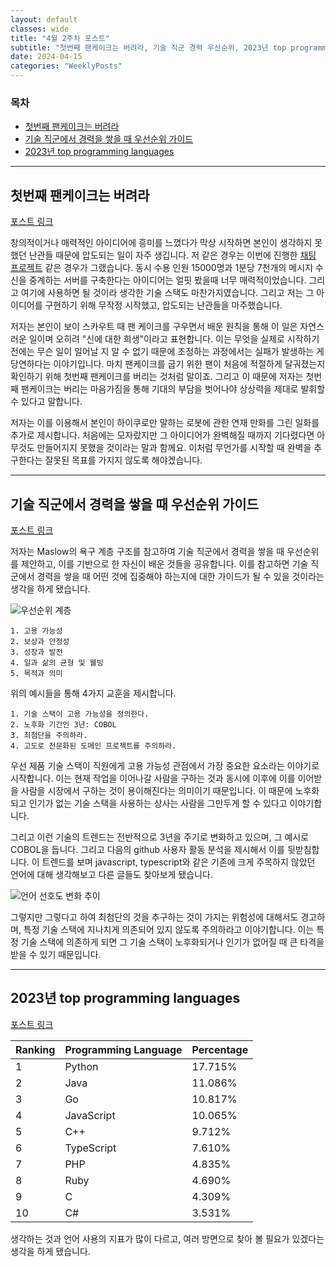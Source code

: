 ```yaml
---
layout: default
classes: wide
title: "4월 2주차 포스트"
subtitle: "첫번째 팬케이크는 버려라, 기술 직군 경력 우선순위, 2023년 top programming languages"
date: 2024-04-15
categories: "WeeklyPosts"
---
```


### 목차

- [첫번째 팬케이크는 버려라](#첫번째-팬케이크는-버려라)
- [기술 직군에서 경력을 쌓을 때 우선순위 가이드](#기술-직군에서-경력을-쌓을-때-우선순위-가이드)
- [2023년 top programming languages](#2023년-top-programming-languages)

---

## 첫번째 팬케이크는 버려라

[포스트 링크](https://medium.com/weirdo-poetry/the-first-pancake-principle-a67e374bceea)

창의적이거나 매력적인 아이디어에 흥미를 느꼈다가 막상 시작하면 본인이 생각하지 못했던 난관들 때문에 압도되는 일이 자주 생깁니다. 저 같은 경우는 이번에 진행한 [채팅 프로젝트](https://github.com/kaestro/chatapplication) 같은 경우가 그랬습니다. 동시 수용 인원 15000명과 1분당 7천개의 메시지 수신을 중계하는 서버를 구축한다는 아이디어는 얼핏 봤을때 너무 매력적이었습니다. 그리고 여기에 사용하면 될 것이라 생각한 기술 스택도 마찬가지였습니다. 그리고 저는 그 아이디어를 구현하기 위해 무작정 시작했고, 압도되는 난관들을 마주했습니다.

저자는 본인이 보이 스카우트 때 팬 케이크를 구우면서 배운 원칙을 통해 이 일은 자연스러운 일이며 오히려 "신에 대한 희생"이라고 표현합니다. 이는 무엇을 실제로 시작하기 전에는 무슨 일이 일어날 지 알 수 없기 때문에 조정하는 과정에서는 실패가 발생하는 게 당연하다는 이야기입니다. 마치 팬케이크를 굽기 위한 팬이 처음에 적절하게 달궈졌는지 확인하기 위해 첫번째 팬케이크를 버리는 것처럼 말이죠. 그리고 이 때문에 저자는 첫번째 팬케이크는 버리는 마음가짐을 통해 기대의 부담을 벗어나야 상상력을 제대로 발휘할 수 있다고 말합니다.

저자는 이를 이용해서 본인이 하이쿠로만 말하는 로봇에 관한 연재 만화를 그린 일화를 추가로 제시합니다. 처음에는 모자랐지만 그 아이디어가 완벽해질 때까지 기다렸다면 아무것도 만들어지지 못했을 것이라는 말과 함께요. 이처럼 무언가를 시작할 때 완벽을 추구한다는 잘못된 목표를 가지지 않도록 해야겠습니다.

---

## 기술 직군에서 경력을 쌓을 때 우선순위 가이드

[포스트 링크](https://dnastacio.medium.com/hierarchy-of-career-priorities-c18768d32598)

저자는 Maslow의 욕구 계층 구조를 참고하여 기술 직군에서 경력을 쌓을 때 우선순위를 제안하고, 이를 기반으로 한 자신이 배운 것들을 공유합니다. 이를 참고하면 기술 직군에서 경력을 쌓을 때 어떤 것에 집중해야 하는지에 대한 가이드가 될 수 있을 것이라는 생각을 하게 됐습니다.

![우선순위 계층](https://miro.medium.com/v2/resize:fit:1100/format:webp/1*8tp3caPQO7klijrsv2JDlw.png)

```plaintext
1. 고용 가능성
2. 보상과 안정성
3. 성장과 발전
4. 일과 삶의 균형 및 웰빙
5. 목적과 의미
```

위의 예시들을 통해 4가지 교훈을 제시합니다.

```plaintext
1. 기술 스택이 고용 가능성을 정의한다.
2. 노후화 기간인 3년: COBOL
3. 최첨단을 주의하라.
4. 고도로 전문화된 도메인 프로젝트를 주의하라.
```

우선 제품 기술 스택이 직원에게 고용 가능성 관점에서 가장 중요한 요소라는 이야기로 시작합니다. 이는 현재 작업을 이어나갈 사람을 구하는 것과 동시에 이후에 이를 이어받을 사람을 시장에서 구하는 것이 용이해진다는 의미이기 때문입니다. 이 때문에 노후화되고 인기가 없는 기술 스택을 사용하는 상사는 사람을 그만두게 할 수 있다고 이야기합니다.

그리고 이런 기술의 트렌드는 전반적으로 3년을 주기로 변화하고 있으며, 그 예시로 COBOL을 듭니다. 그리고 다음의 github 사용자 활동 분석을 제시해서 이를 뒷받침합니다. 이 트렌드를 보며 javascript, typescript와 같은 기존에 크게 주목하지 않았던 언어에 대해 생각해보고 다른 글들도 찾아보게 됐습니다.

![언어 선호도 변화 추이](https://camo.githubusercontent.com/8718666e98e034746add66bab1ba74bcb6d8670266b2fcc1b9dfef3cff621db7/68747470733a2f2f6d69726f2e6d656469756d2e636f6d2f76322f726573697a653a6669743a313130302f666f726d61743a776562702f312a4b59634534697a49396d5042484c4e71735f787552412e706e67)

그렇지만 그렇다고 하여 최첨단의 것을 추구하는 것이 가지는 위험성에 대해서도 경고하며, 특정 기술 스택에 지나치게 의존되어 있지 않도록 주의하라고 이야기합니다. 이는 특정 기술 스택에 의존하게 되면 그 기술 스택이 노후화되거나 인기가 없어질 때 큰 타격을 받을 수 있기 때문입니다.

---

## 2023년 top programming languages

[포스트 링크](https://linuxiac.com/github-top-programming-languages-of-2023/)

| Ranking | Programming Language | Percentage |
|---------|----------------------|------------|
| 1       | Python               | 17.715%   |
| 2       | Java                 | 11.086%   |
| 3       | Go                   | 10.817%   |
| 4       | JavaScript           | 10.065%   |
| 5       | C++                  | 9.712%    |
| 6       | TypeScript           | 7.610%    |
| 7       | PHP                  | 4.835%    |
| 8       | Ruby                 | 4.690%    |
| 9       | C                    | 4.309%    |
| 10      | C#                   | 3.531%    |

생각하는 것과 언어 사용의 지표가 많이 다르고, 여러 방면으로 찾아 볼 필요가 있겠다는 생각을 하게 됐습니다.

